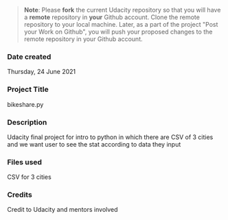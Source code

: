 >**Note**: Please **fork** the current Udacity repository so that you will have a **remote** repository in **your** Github account. Clone the remote repository to your local machine. Later, as a part of the project "Post your Work on Github", you will push your proposed changes to the remote repository in your Github account.

### Date created
Thursday, 24 June 2021

### Project Title
bikeshare.py

### Description
Udacity final project for intro to python in which there are CSV of 3 cities and we want user to see the stat according to data they input

### Files used
CSV for 3 cities

### Credits
Credit to Udacity and mentors involved
